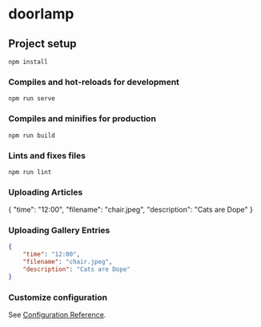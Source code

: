 # doorlamp

## Project setup
```
npm install
```

### Compiles and hot-reloads for development
```
npm run serve
```

### Compiles and minifies for production
```
npm run build
```

### Lints and fixes files
```
npm run lint
```

### Uploading Articles
{
    "time": "12:00",
    "filename": "chair.jpeg",
    "description": "Cats are Dope" 
}

### Uploading Gallery Entries

``` json
{
    "time": "12:00",
    "filename": "chair.jpeg",
    "description": "Cats are Dope" 
}
```
### Customize configuration
See [Configuration Reference](https://cli.vuejs.org/config/).

